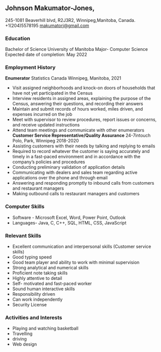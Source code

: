 ## Johnson Makumator-Jones,
245-1081 Beaverhill blvd,
R2J3R2,
Winnipeg,Manitoba, Canada.
+1(204)5578195
makumatorj@gmail.com
### Education
Bachelor of Science
University of Manitoba 
Major- Computer Science
Expected date of completion: May 2022
### Employment History
**Enumerator** 
Statistics Canada Winnipeg, Manitoba, 2021
-	Visit assigned neighborhoods and knock-on doors of households that have not yet
participated in the Census
-	Interview residents in assigned areas, explaining the purpose of the Census, answering
their questions, and recording their answers
-	Maintain and submit records of hours worked, miles driven, and expenses incurred on the job
-	Meet with supervisor to review procedures, report issues or concerns, and receive
updated instructions
-	Attend team meetings and communicate with other enumerators
**Customer Service Representative/Quality Assurance**
24-7intouch Polo, Park, Winnipeg 2018-2020
-	Assisting customers with their needs by talking and replying to emails
-	Required to record whatever the customer is saying accurately and timely in a fast-paced environment and in accordance with the company’s policies and procedures 
-	Conducting preliminary validation of application details
-	Communicating with dealers and sales team regarding active applications over the phone and through email
-	Answering and responding promptly to inbound calls from customers and restaurant managers
-	Making outbound calls to restaurant managers and customers
### Computer Skills
- Software - Microsoft Excel, Word, Power Point, Outlook
- Languages- Java, C, C++, SQL, HTML, CSS, JavaScript
### Relevant Skills
- Excellent communication and interpersonal skills (Customer service skills)
- Good typing speed
- Good team player and ability to work with minimal supervision
- Strong analytical and numerical skills
- Proficient note taking skills
- Highly attentive to detail
- Self- motivated and fast-paced worker
- Sound human interactive skills
- Responsibility driven
- Can work independently
- Security License
### Activities and Interests
-	Playing and watching basketball
-	Travelling
-	driving
-	Web design


